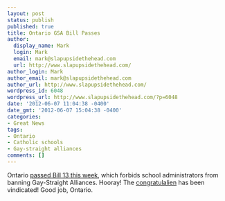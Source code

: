 ```yaml
---
layout: post
status: publish
published: true
title: Ontario GSA Bill Passes
author:
  display_name: Mark
  login: Mark
  email: mark@slapupsidethehead.com
  url: http://www.slapupsidethehead.com/
author_login: Mark
author_email: mark@slapupsidethehead.com
author_url: http://www.slapupsidethehead.com/
wordpress_id: 6048
wordpress_url: http://www.slapupsidethehead.com/?p=6048
date: '2012-06-07 11:04:38 -0400'
date_gmt: '2012-06-07 15:04:38 -0400'
categories:
- Great News
tags:
- Ontario
- Catholic schools
- Gay-straight alliances
comments: []
---
```

Ontario [passed Bill 13 this week](http://www.cbc.ca/news/canada/ottawa/story/2012/06/05/ontario-anti-bullying-bill-final-vote-controversy-over-gay-straight-alliance.html), which forbids school administrators from banning Gay-Straight Alliances. Hooray! The [congratulalien](http://www.slapupsidethehead.com/2011/07/ontario-catholic-schools-to-get-glbt-support-groups/) has been vindicated! Good job, Ontario.

